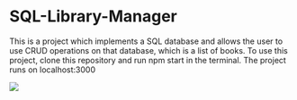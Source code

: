 # SQL-Library-Manager

This is a project which implements a SQL database and allows the user to use CRUD operations on that database, which is a list of books. To use this project, clone this repository and run npm start in the terminal. The project runs on localhost:3000

![](https://res.cloudinary.com/dthaxkjh3/image/upload/v1654394148/books_mkiigg.png)
